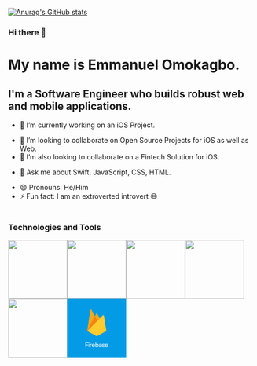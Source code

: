 [![Anurag's GitHub stats](https://github-readme-stats.vercel.app/api?username=omokagbo)](https://github.com/anuraghazra/github-readme-stats)

### Hi there 👋

#

# My name is Emmanuel Omokagbo.

## I'm a Software Engineer who builds robust web and mobile applications.

- 🔭 I’m currently working on an iOS Project.
<!-- - 🌱 I’m currently learning Python. -->
- 👯 I’m looking to collaborate on Open Source Projects for iOS as well as Web.
- 👯 I’m also looking to collaborate on a Fintech Solution for iOS.
<!-- - 🤔 I’m looking for help with ... -->
- 💬 Ask me about Swift, JavaScript, CSS, HTML.
<!-- - 📫 How to reach me: my email -->
- 😄 Pronouns: He/Him
- ⚡ Fun fact: I am an extroverted introvert 😅

# 

### Technologies and Tools
<a href="url"><img src="https://user-images.githubusercontent.com/69020285/130030602-14400d83-414c-4adf-9871-679e3cee048c.png" align="left" height="120" width="120" ></a> <a href="url"><img src="https://user-images.githubusercontent.com/69020285/130030743-323982e7-6d2e-4150-8eeb-06837392a2fa.png" align="left" height="120" width="120" ></a> <a href="url"><img src="https://user-images.githubusercontent.com/69020285/130030625-3fd0bb40-387e-4ddf-9101-16075c62fb06.png" align="left" height="120" width="120" ></a> <a href="url"><img src="https://user-images.githubusercontent.com/69020285/130031824-d3d3adb1-ea56-4358-8192-d3a803cd95c9.png" align="left" height="120" width="120" ></a> <a href="url"><img src="https://user-images.githubusercontent.com/69020285/130030708-42c04385-8e11-4380-ab35-7d621c2cc2aa.png" align="left" height="120" width="120" ></a> <a href="url"><img src="https://github.com/oluSammy/oluSammy/blob/master/img/firebase%20logo.png?raw=true" align="left" height="120" width="120" ></a>





<!-- <a href="url"><img src="http://url.to/image.png" align="left" height="48" width="48" ></a> -->
